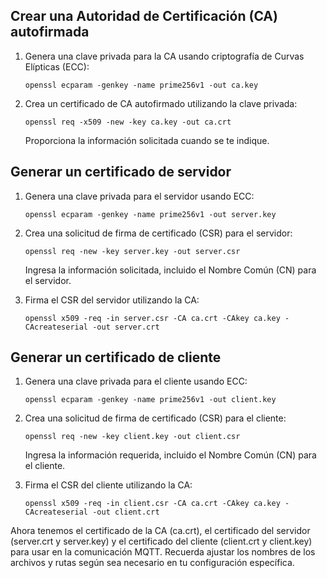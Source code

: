 ## Crear una Autoridad de Certificación (CA) autofirmada

1. Genera una clave privada para la CA usando criptografía de Curvas Elípticas (ECC):

   ```
   openssl ecparam -genkey -name prime256v1 -out ca.key
   ```

2. Crea un certificado de CA autofirmado utilizando la clave privada:

   ```
   openssl req -x509 -new -key ca.key -out ca.crt
   ```

   Proporciona la información solicitada cuando se te indique.

## Generar un certificado de servidor

1. Genera una clave privada para el servidor usando ECC:

   ```
   openssl ecparam -genkey -name prime256v1 -out server.key
   ```

2. Crea una solicitud de firma de certificado (CSR) para el servidor:

   ```
   openssl req -new -key server.key -out server.csr
   ```

   Ingresa la información solicitada, incluido el Nombre Común (CN) para el servidor.

3. Firma el CSR del servidor utilizando la CA:

   ```
   openssl x509 -req -in server.csr -CA ca.crt -CAkey ca.key -CAcreateserial -out server.crt
   ```

## Generar un certificado de cliente

1. Genera una clave privada para el cliente usando ECC:

   ```
   openssl ecparam -genkey -name prime256v1 -out client.key
   ```

2. Crea una solicitud de firma de certificado (CSR) para el cliente:

   ```
   openssl req -new -key client.key -out client.csr
   ```

   Ingresa la información requerida, incluido el Nombre Común (CN) para el cliente.

3. Firma el CSR del cliente utilizando la CA:

   ```
   openssl x509 -req -in client.csr -CA ca.crt -CAkey ca.key -CAcreateserial -out client.crt
   ```

Ahora tenemos el certificado de la CA (ca.crt), el certificado del servidor (server.crt y server.key) y el certificado del cliente (client.crt y client.key) para usar en la comunicación MQTT. Recuerda ajustar los nombres de los archivos y rutas según sea necesario en tu configuración específica.
